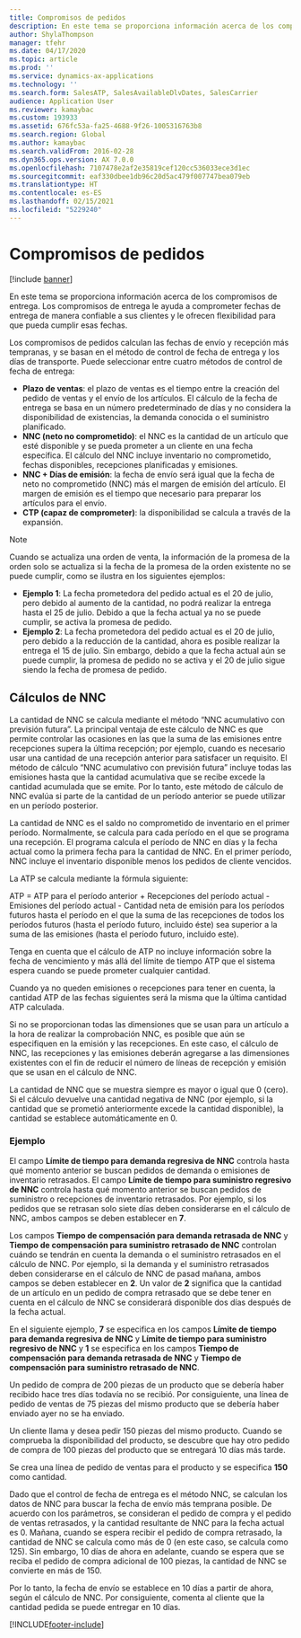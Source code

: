 ```yaml
---
title: Compromisos de pedidos
description: En este tema se proporciona información acerca de los compromisos de entrega. Los compromisos de entrega le ayuda a comprometer fechas de entrega de manera confiable a sus clientes y le ofrecen flexibilidad para que pueda cumplir esas fechas.
author: ShylaThompson
manager: tfehr
ms.date: 04/17/2020
ms.topic: article
ms.prod: ''
ms.service: dynamics-ax-applications
ms.technology: ''
ms.search.form: SalesATP, SalesAvailableDlvDates, SalesCarrier
audience: Application User
ms.reviewer: kamaybac
ms.custom: 193933
ms.assetid: 676fc53a-fa25-4688-9f26-1005316763b8
ms.search.region: Global
ms.author: kamaybac
ms.search.validFrom: 2016-02-28
ms.dyn365.ops.version: AX 7.0.0
ms.openlocfilehash: 7107478e2af2e35819cef120cc536033ece3d1ec
ms.sourcegitcommit: eaf330dbee1db96c20d5ac479f007747bea079eb
ms.translationtype: HT
ms.contentlocale: es-ES
ms.lasthandoff: 02/15/2021
ms.locfileid: "5229240"
---
```

# <a name="order-promising"></a>Compromisos de pedidos

[!include [banner](../includes/banner.md)]

En este tema se proporciona información acerca de los compromisos de entrega. Los compromisos de entrega le ayuda a comprometer fechas de entrega de manera confiable a sus clientes y le ofrecen flexibilidad para que pueda cumplir esas fechas.

Los compromisos de pedidos calculan las fechas de envío y recepción más tempranas, y se basan en el método de control de fecha de entrega y los días de transporte. Puede seleccionar entre cuatro métodos de control de fecha de entrega:

-   **Plazo de ventas**: el plazo de ventas es el tiempo entre la creación del pedido de ventas y el envío de los artículos. El cálculo de la fecha de entrega se basa en un número predeterminado de días y no considera la disponibilidad de existencias, la demanda conocida o el suministro planificado.
-   **NNC (neto no comprometido)**: el NNC es la cantidad de un artículo que esté disponible y se pueda prometer a un cliente en una fecha específica. El cálculo del NNC incluye inventario no comprometido, fechas disponibles, recepciones planificadas y emisiones.
-   **NNC + Días de emisión**: la fecha de envío será igual que la fecha de neto no comprometido (NNC) más el margen de emisión del artículo. El margen de emisión es el tiempo que necesario para preparar los artículos para el envío.
-   **CTP (capaz de comprometer)**: la disponibilidad se calcula a través de la expansión.

> [!NOTE]
> Cuando se actualiza una orden de venta, la información de la promesa de la orden solo se actualiza si la fecha de la promesa de la orden existente no se puede cumplir, como se ilustra en los siguientes ejemplos:
> 
> - **Ejemplo 1**: La fecha prometedora del pedido actual es el 20 de julio, pero debido al aumento de la cantidad, no podrá realizar la entrega hasta el 25 de julio. Debido a que la fecha actual ya no se puede cumplir, se activa la promesa de pedido.
> -  **Ejemplo 2**: La fecha prometedora del pedido actual es el 20 de julio, pero debido a la reducción de la cantidad, ahora es posible realizar la entrega el 15 de julio. Sin embargo, debido a que la fecha actual aún se puede cumplir, la promesa de pedido no se activa y el 20 de julio sigue siendo la fecha de promesa de pedido.

## <a name="atp-calculations"></a>Cálculos de NNC
La cantidad de NNC se calcula mediante el método “NNC acumulativo con previsión futura”. La principal ventaja de este cálculo de NNC es que permite controlar las ocasiones en las que la suma de las emisiones entre recepciones supera la última recepción; por ejemplo, cuando es necesario usar una cantidad de una recepción anterior para satisfacer un requisito. El método de cálculo “NNC acumulativo con previsión futura” incluye todas las emisiones hasta que la cantidad acumulativa que se recibe excede la cantidad acumulada que se emite. Por lo tanto, este método de cálculo de NNC evalúa si parte de la cantidad de un período anterior se puede utilizar en un período posterior.  

La cantidad de NNC es el saldo no comprometido de inventario en el primer período. Normalmente, se calcula para cada período en el que se programa una recepción. El programa calcula el período de NNC en días y la fecha actual como la primera fecha para la cantidad de NNC. En el primer período, NNC incluye el inventario disponible menos los pedidos de cliente vencidos.  

La ATP se calcula mediante la fórmula siguiente:  

ATP = ATP para el período anterior + Recepciones del período actual - Emisiones del período actual - Cantidad neta de emisión para los períodos futuros hasta el período en el que la suma de las recepciones de todos los períodos futuros (hasta el período futuro, incluido éste) sea superior a la suma de las emisiones (hasta el período futuro, incluido este).  

Tenga en cuenta que el cálculo de ATP no incluye información sobre la fecha de vencimiento y más allá del límite de tiempo ATP que el sistema espera cuando se puede prometer cualquier cantidad.

Cuando ya no queden emisiones o recepciones para tener en cuenta, la cantidad ATP de las fechas siguientes será la misma que la última cantidad ATP calculada.  

Si no se proporcionan todas las dimensiones que se usan para un artículo a la hora de realizar la comprobación NNC, es posible que aún se especifiquen en la emisión y las recepciones. En este caso, el cálculo de NNC, las recepciones y las emisiones deberán agregarse a las dimensiones existentes con el fin de reducir el número de líneas de recepción y emisión que se usan en el cálculo de NNC.  

La cantidad de NNC que se muestra siempre es mayor o igual que 0 (cero). Si el cálculo devuelve una cantidad negativa de NNC (por ejemplo, si la cantidad que se prometió anteriormente excede la cantidad disponible), la cantidad se establece automáticamente en 0.

### <a name="example"></a>Ejemplo

El campo **Límite de tiempo para demanda regresiva de NNC** controla hasta qué momento anterior se buscan pedidos de demanda o emisiones de inventario retrasados. El campo **Límite de tiempo para suministro regresivo de NNC** controla hasta qué momento anterior se buscan pedidos de suministro o recepciones de inventario retrasados. Por ejemplo, si los pedidos que se retrasan solo siete días deben considerarse en el cálculo de NNC, ambos campos se deben establecer en **7**.  

Los campos **Tiempo de compensación para demanda retrasada de NNC** y **Tiempo de compensación para suministro retrasado de NNC** controlan cuándo se tendrán en cuenta la demanda o el suministro retrasados en el cálculo de NNC. Por ejemplo, si la demanda y el suministro retrasados deben considerarse en el cálculo de NNC de pasad mañana, ambos campos se deben establecer en **2**. Un valor de **2** significa que la cantidad de un artículo en un pedido de compra retrasado que se debe tener en cuenta en el cálculo de NNC se considerará disponible dos días después de la fecha actual.  

En el siguiente ejemplo, **7** se especifica en los campos **Límite de tiempo para demanda regresiva de NNC** y **Límite de tiempo para suministro regresivo de NNC** y **1** se especifica en los campos **Tiempo de compensación para demanda retrasada de NNC** y **Tiempo de compensación para suministro retrasado de NNC**.  

Un pedido de compra de 200 piezas de un producto que se debería haber recibido hace tres días todavía no se recibió. Por consiguiente, una línea de pedido de ventas de 75 piezas del mismo producto que se debería haber enviado ayer no se ha enviado.  

Un cliente llama y desea pedir 150 piezas del mismo producto. Cuando se comprueba la disponibilidad del producto, se descubre que hay otro pedido de compra de 100 piezas del producto que se entregará 10 días más tarde.  

Se crea una línea de pedido de ventas para el producto y se especifica **150** como cantidad.  

Dado que el control de fecha de entrega es el método NNC, se calculan los datos de NNC para buscar la fecha de envío más temprana posible. De acuerdo con los parámetros, se consideran el pedido de compra y el pedido de ventas retrasados, y la cantidad resultante de NNC para la fecha actual es 0. Mañana, cuando se espera recibir el pedido de compra retrasado, la cantidad de NNC se calcula como más de 0 (en este caso, se calcula como 125). Sin embargo, 10 días de ahora en adelante, cuando se espera que se reciba el pedido de compra adicional de 100 piezas, la cantidad de NNC se convierte en más de 150.  

Por lo tanto, la fecha de envío se establece en 10 días a partir de ahora, según el cálculo de NNC. Por consiguiente, comenta al cliente que la cantidad pedida se puede entregar en 10 días.





[!INCLUDE[footer-include](../../includes/footer-banner.md)]
